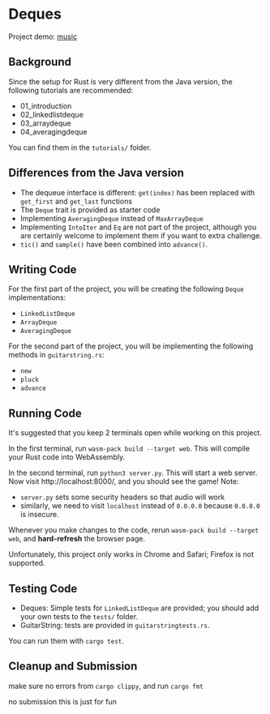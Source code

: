 # Deques

Project demo: [music](https://sberkun.github.io/music/)

## Background

Since the setup for Rust is very different from the Java version, the following tutorials are recommended:
 - 01\_introduction
 - 02\_linkedlistdeque
 - 03\_arraydeque
 - 04\_averagingdeque

You can find them in the `tutorials/` folder.

## Differences from the Java version

 - The dequeue interface is different: `get(index)` has been replaced with `get_first` and `get_last` functions
 - The `Deque` trait is provided as starter code
 - Implementing `AveragingDeque` instead of `MaxArrayDeque`
 - Implementing `IntoIter` and `Eq` are not part of the project, although you are certainly welcome to implement them if you want to extra challenge.
 - `tic()` and `sample()` have been combined into `advance()`.

## Writing Code

For the first part of the project, you will be creating the following `Deque` implementations:
 - `LinkedListDeque`
 - `ArrayDeque`
 - `AveragingDeque`

For the second part of the project, you will be implementing the following methods in `guitarstring.rs`:
 - `new`
 - `pluck`
 - `advance`

## Running Code

It's suggested that you keep 2 terminals open while working on this project.

In the first terminal, run `wasm-pack build --target web`. This will compile your Rust code into WebAssembly.

In the second terminal, run `python3 server.py`. This will start a web server. Now visit http://localhost:8000/, and you should see the game! Note:
 - `server.py` sets some security headers so that audio will work
 - similarly, we need to visit `localhost` instead of `0.0.0.0` because `0.0.0.0` is insecure.


Whenever you make changes to the code, rerun `wasm-pack build --target web`, and **hard-refresh** the browser page.

Unfortunately, this project only works in Chrome and Safari; Firefox is not supported.

## Testing Code

 - Deques: Simple tests for `LinkedListDeque` are provided; you should add your own tests to the `tests/` folder.
 - GuitarString: tests are provided in `guitarstringtests.rs`.

You can run them with `cargo test`.

## Cleanup and Submission

make sure no errors from `cargo clippy`, and run `cargo fmt`

no submission this is just for fun
